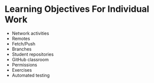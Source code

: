 # Learning Objectives For Individual Work

* Network activities
* Remotes
* Fetch/Push
* Branches
* Student repositories
* GitHub classroom
* Permissions
* Exercises
* Automated testing
